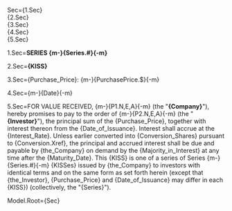 Sec={1.Sec}<br>{2.Sec}<br>{3.Sec}<br>{4.Sec}<br>{5.Sec}

1.Sec=<b>SERIES {m-}{Series.#}{-m}</b>

2.Sec=<b>{KISS}</b>
    
3.Sec={Purchase_Price}: {m-}{PurchasePrice.$}{-m}

4.Sec={m-}{Date}{-m}

5.Sec=FOR VALUE RECEIVED, {m-}{P1.N,E,A}{-m} (the "<b>{Company}</b>"), hereby promises to pay to the order of {m-}{P2.N,E,A}{-m} (the "<b>{Investor}</b>"), the principal sum of the {Purchase_Price}, together with interest thereon from the {Date_of_Issuance}.  Interest shall accrue at the {Interest_Rate}.  Unless earlier converted into {Conversion_Shares} pursuant to {Conversion.Xref}, the principal and accrued interest shall be due and payable by {the_Company} on demand by the {Majority_in_Interest} at any time after the {Maturity_Date}.  This {KISS} is one of a series of Series {m-}{Series.#}{-m} {KISSes} issued by {the_Company} to investors with identical terms and on the same form as set forth herein (except that {the_Investor}, {Purchase_Price} and {Date_of_Issuance} may differ in each {KISS}) (collectively, the "{Series}").


Model.Root={Sec}

